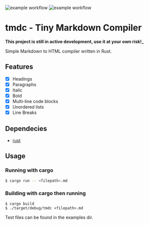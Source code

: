 ![example workflow](https://github.com/Dead-tech/tmdc/actions/workflows/build.yml/badge.svg)
![example workflow](https://github.com/Dead-tech/tmdc/actions/workflows/tests.yml/badge.svg)

# tmdc - Tiny Markdown Compiler

**This project is still in active development, use it at your own risk!_**

Simple Markdown to HTML compiler written in Rust.

## Features
  - [x] Headings
  - [x] Paragraphs
  - [x] Italic
  - [x] Bold
  - [x] Multi-line code blocks
  - [x] Unordered lists 
  - [x] Line Breaks

## Dependecies
  * [rust](https://www.rust-lang.org/it)

## Usage
  ### Running with cargo
  ```sh
  $ cargo run -- <filepath>.md
  
  ```
  ### Building with cargo then running
  ```
  $ cargo build
  $ ./target/debug/tmdc <filepath>.md
  ```

  Test files can be found in the examples dir.
